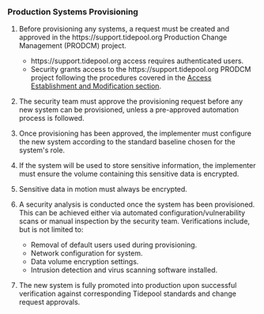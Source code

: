 ### Production Systems Provisioning

1. Before provisioning any systems, a request must be created and approved in
   the https:&#x2F;&#x2F;support.tidepool.org Production Change Management (PRODCM) project.

    * https:&#x2F;&#x2F;support.tidepool.org access requires authenticated users.
    * Security grants access to the https:&#x2F;&#x2F;support.tidepool.org PRODCM project following the procedures
      covered in the [Access Establishment and Modification
      section](access.md).

2. The security team must approve the provisioning request before any new system
   can be provisioned, unless a pre-approved automation process is followed.

3. Once provisioning has been approved, the implementer must configure the new
   system according to the standard baseline chosen for the system's role.

4. If the system will be used to store sensitive information, the implementer
   must ensure the volume containing this sensitive data is encrypted.

5. Sensitive data in motion must always be encrypted.

6. A security analysis is conducted once the system has been provisioned.  This
   can be achieved either via automated configuration/vulnerability scans or
   manual inspection by the security team. Verifications include, but is not
   limited to:

    * Removal of default users used during provisioning.
    * Network configuration for system.
    * Data volume encryption settings.
    * Intrusion detection and virus scanning software installed.

7. The new system is fully promoted into production upon successful verification
   against corresponding Tidepool standards and change request approvals.